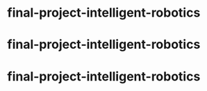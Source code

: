 # final-project-intelligent-robotics
# final-project-intelligent-robotics
# final-project-intelligent-robotics

